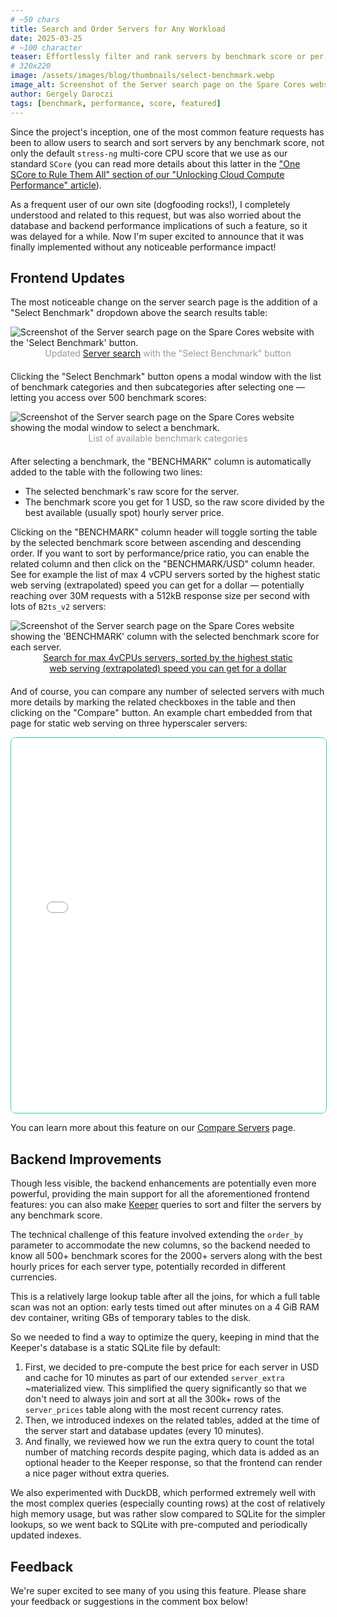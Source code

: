 ```yaml
---
# ~50 chars
title: Search and Order Servers for Any Workload
date: 2025-03-25
# ~100 character
teaser: Effortlessly filter and rank servers by benchmark score or per dollar value for ultimate performance and savings!
# 320x220
image: /assets/images/blog/thumbnails/select-benchmark.webp
image_alt: Screenshot of the Server search page on the Spare Cores website with a selected benchmark in the background and a modal window to select another one.
author: Gergely Daroczi
tags: [benchmark, performance, score, featured]
---
```


Since the project's inception, one of the most common feature requests has been to allow users to search and sort servers by any benchmark score, not only the default `stress-ng` multi-core CPU score that we use as our standard `SCore` (you can read more details about this latter in the ["One SCore to Rule Them All" section of our "Unlocking Cloud Compute Performance" article](/article/cloud-compute-performance-benchmarks)).

As a frequent user of our own site (dogfooding rocks!), I completely understood and related to this request, but was also worried about the database and backend performance implications of such a feature, so it was delayed for a while. Now I'm super excited to announce that it was finally implemented without any noticeable performance impact!

## Frontend Updates

The most noticeable change on the server search page is the addition of a "Select Benchmark" dropdown above the search results table:

<div class="text-center m-2.5 mt-8 mb-6">
  <img class="zoomin w-full"
    alt="Screenshot of the Server search page on the Spare Cores website with the 'Select Benchmark' button."
    src="/assets/images/blog/select-benchmark-server-search-default.webp"/>
</div>
<p style="margin: 0px 50px 20px 50px; text-align: center; color: #999;">Updated <a href="/servers" target="_new">Server search</a> with the "Select Benchmark" button</p>

Clicking the "Select Benchmark" button opens a modal window with the list of benchmark categories and then subcategories after selecting one — letting you access over 500 benchmark scores:

<div class="text-center m-2.5 mt-8 mb-6">
  <img class="zoomin w-full"
    alt="Screenshot of the Server search page on the Spare Cores website showing the modal window to select a benchmark."
    src="/assets/images/blog/select-benchmark-modal.webp"/>
</div>
<p style="margin: 0px 50px 20px 50px; text-align: center; color: #999;">List of available benchmark categories</p>

After selecting a benchmark, the "BENCHMARK" column is automatically added to the table with the following two lines:

- The selected benchmark's raw score for the server.
- The benchmark score you get for 1 USD, so the raw score divided by the best available (usually spot) hourly server price.

Clicking on the "BENCHMARK" column header will toggle sorting the table by the selected benchmark score between ascending and descending order. If you want to sort by performance/price ratio, you can enable the related column and then click on the "BENCHMARK/USD" column header. See for example the list of max 4 vCPU servers sorted by the highest static web serving (extrapolated) speed you can get for a dollar — potentially reaching over 30M requests with a 512kB response size per second with lots of `B2ts_v2` servers:

<div class="text-center m-2.5 mt-8 mb-6">
  <img class="zoomin w-full"
    alt="Screenshot of the Server search page on the Spare Cores website showing the 'BENCHMARK' column with the selected benchmark score for each server."
    src="/assets/images/blog/select-benchmark-sort.webp"/>
</div>
<p style="margin: 0px 50px 20px 50px; text-align: center; color: #999;"><a href="/servers?vcpus_max=4&order_by=selected_benchmark_score_per_price&order_dir=desc&columns=1203208&benchmark=eyJpZCI6InN0YXRpY193ZWI6cnBzLWV4dHJhcG9sYXRlZCIsImNvbmZpZyI6IntcImNvbm5lY3Rpb25zX3Blcl92Y3B1c1wiOiAxNi4wLCBcImZyYW1ld29ya192ZXJzaW9uXCI6IFwiYmluc2VydmUgMC4yLjEsIHdyayA0LjIuMFwiLCBcInNpemVcIjogXCI1MTJrXCJ9In0%3D" target="_new">Search for max 4vCPUs servers, sorted by the highest static web serving (extrapolated) speed you can get for a dollar</a></p>

And of course, you can compare any number of selected servers with much more details by marking the related checkboxes in the table and then clicking on the "Compare" button. An example chart embedded from that page for static web serving on three hyperscaler servers:

<iframe
 src="/embed/compare/static_web?instances=W3siZGlzcGxheV9uYW1lIjoiQjJ0c192MiIsInZlbmRvciI6ImF6dXJlIiwic2VydmVyIjoiU3RhbmRhcmRfQjJ0c192MiIsInpvbmVzUmVnaW9ucyI6W119LHsiZGlzcGxheV9uYW1lIjoicjhnLmxhcmdlIiwidmVuZG9yIjoiYXdzIiwic2VydmVyIjoicjhnLmxhcmdlIiwiem9uZXNSZWdpb25zIjpbXX0seyJkaXNwbGF5X25hbWUiOiJ0MmQtc3RhbmRhcmQtMiIsInZlbmRvciI6ImdjcCIsInNlcnZlciI6InQyZC1zdGFuZGFyZC0yIiwiem9uZXNSZWdpb25zIjpbXX1d" 
 style="height: 600px; width: 100%; border: 1px solid #34d399; border-radius: 8px; min-height: 600px">
</iframe>

You can learn more about this feature on our [Compare Servers](/compare) page.

## Backend Improvements

Though less visible, the backend enhancements are potentially even more powerful, providing the main support for all the aforementioned frontend features: you can also make <a href="https://keeper.sparecores.net/redoc" target="_new">Keeper</a> queries to sort and filter the servers by any benchmark score.

The technical challenge of this feature involved extending the `order_by` parameter to accommodate the new columns, so the backend needed to know all 500+ benchmark scores for the 2000+ servers along with the best hourly prices for each server type, potentially recorded in different currencies.

This is a relatively large lookup table after all the joins, for which a full table scan was not an option: early tests timed out after minutes on a 4 GiB RAM dev container, writing GBs of temporary tables to the disk.

So we needed to find a way to optimize the query, keeping in mind that the Keeper's database is a static SQLite file by default:

1. First, we decided to pre-compute the best price for each server in USD and cache for 10 minutes as part of our extended `server_extra` ~materialized view. This simplified the query significantly so that we don't need to always join and sort at all the 300k+ rows of the `server_prices` table along with the most recent currency rates.
2. Then, we introduced indexes on the related tables, added at the time of the server start and database updates (every 10 minutes).
3. And finally, we reviewed how we run the extra query to count the total number of matching records despite paging, which data is added as an optional header to the Keeper response, so that the frontend can render a nice pager without extra queries.

We also experimented with DuckDB, which performed extremely well with the most complex queries (especially counting rows) at the cost of relatively high memory usage, but was rather slow compared to SQLite for the simpler lookups, so we went back to SQLite with pre-computed and periodically updated indexes.

## Feedback

We're super excited to see many of you using this feature. Please share your feedback or suggestions in the comment box below!
